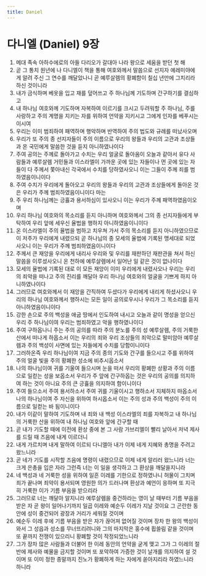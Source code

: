 ```yaml
---
title: Daniel
---
```


# 다니엘 (Daniel) 9장
1. 메대 족속 아하수에로의 아들 다리오가 갈대아 나라 왕으로 세움을 받던 첫 해
1. 곧 그 통치 원년에 나 다니엘이 책을 통해 여호와께서 말씀으로 선지자 예레미야에게 알려 주신 그 연수를 깨달았나니 곧 예루살렘의 황폐함이 칠십 년만에 그치리라 하신 것이니라
1. 내가 금식하며 베옷을 입고 재를 덮어쓰고 주 하나님께 기도하며 간구하기를 결심하고
1. 내 하나님 여호와께 기도하며 자복하여 이르기를 크시고 두려워할 주 하나님, 주를 사랑하고 주의 계명을 지키는 자를 위하여 언약을 지키시고 그에게 인자를 베푸시는 이시여
1. 우리는 이미 범죄하여 패역하며 행악하며 반역하여 주의 법도와 규례를 떠났사오며
1. 우리가 또 주의 종 선지자들이 주의 이름으로 우리의 왕들과 우리의 고관과 조상들과 온 국민에게 말씀한 것을 듣지 아니하였나이다
1. 주여 공의는 주께로 돌아가고 수치는 우리 얼굴로 돌아옴이 오늘과 같아서 유다 사람들과 예루살렘 거민들과 이스라엘이 가까운 곳에 있는 자들이나 먼 곳에 있는 자들이 다 주께서 쫓아내신 각국에서 수치를 당하였사오니 이는 그들이 주께 죄를 범하였음이니이다
1. 주여 수치가 우리에게 돌아오고 우리의 왕들과 우리의 고관과 조상들에게 돌아온 것은 우리가 주께 범죄하였음이니이다 마는
1. 주 우리 하나님께는 긍휼과 용서하심이 있사오니 이는 우리가 주께 패역하였음이오며
1. 우리 하나님 여호와의 목소리를 듣지 아니하며 여호와께서 그의 종 선지자들에게 부탁하여 우리 앞에 세우신 율법을 행하지 아니하였음이니이다
1. 온 이스라엘이 주의 율법을 범하고 치우쳐 가서 주의 목소리를 듣지 아니하였으므로 이 저주가 우리에게 내렸으되 곧 하나님의 종 모세의 율법에 기록된 맹세대로 되었사오니 이는 우리가 주께 범죄하였음이니이다
1. 주께서 큰 재앙을 우리에게 내리사 우리와 및 우리를 재판하던 재판관을 쳐서 하신 말씀을 이루셨사오니 온 천하에 예루살렘에서 일어난 일 같은 것이 없나이다
1. 모세의 율법에 기록된 대로 이 모든 재앙이 이미 우리에게 내렸사오나 우리는 우리의 죄악을 떠나고 주의 진리를 깨달아 우리 하나님 여호와의 얼굴을 기쁘게 하지 아니하였나이다
1. 그러므로 여호와께서 이 재앙을 간직하여 두셨다가 우리에게 내리게 하셨사오니 우리의 하나님 여호와께서 행하시는 모든 일이 공의로우시나 우리가 그 목소리를 듣지 아니하였음이니이다
1. 강한 손으로 주의 백성을 애굽 땅에서 인도하여 내시고 오늘과 같이 명성을 얻으신 우리 주 하나님이여 우리는 범죄하였고 악을 행하였나이다
1. 주여 구하옵나니 주는 주의 공의를 따라 주의 분노를 주의 성 예루살렘, 주의 거룩한 산에서 떠나게 하옵소서 이는 우리의 죄와 우리 조상들의 죄악으로 말미암아 예루살렘과 주의 백성이 사면에 있는 자들에게 수치를 당함이니이다
1. 그러하온즉 우리 하나님이여 지금 주의 종의 기도와 간구를 들으시고 주를 위하여 주의 얼굴 빛을 주의 황폐한 성소에 비추시옵소서
1. 나의 하나님이여 귀를 기울여 들으시며 눈을 떠서 우리의 황폐한 상황과 주의 이름으로 일컫는 성을 보옵소서 우리가 주 앞에 간구하옵는 것은 우리의 공의를 의지하여 하는 것이 아니요 주의 큰 긍휼을 의지하여 함이니이다
1. 주여 들으소서 주여 용서하소서 주여 귀를 기울이시고 행하소서 지체하지 마옵소서 나의 하나님이여 주 자신을 위하여 하시옵소서 이는 주의 성과 주의 백성이 주의 이름으로 일컫는 바 됨이니이다
1. 내가 이같이 말하여 기도하며 내 죄와 내 백성 이스라엘의 죄를 자복하고 내 하나님의 거룩한 산을 위하여 내 하나님 여호와 앞에 간구할 때
1. 곧 내가 기도할 때에 이전에 환상 중에 본 그 사람 가브리엘이 빨리 날아서 저녁 제사를 드릴 때 즈음에 내게 이르더니
1. 내게 가르치며 내게 말하여 이르되 다니엘아 내가 이제 네게 지혜와 총명을 주려고 왔느니라
1. 곧 네가 기도를 시작할 즈음에 명령이 내렸으므로 이제 네게 알리러 왔느니라 너는 크게 은총을 입은 자라 그런즉 너는 이 일을 생각하고 그 환상을 깨달을지니라
1. 네 백성과 네 거룩한 성을 위하여 일흔 이레를 기한으로 정하였나니 허물이 그치며 죄가 끝나며 죄악이 용서되며 영원한 의가 드러나며 환상과 예언이 응하며 또 지극히 거룩한 이가 기름 부음을 받으리라
1. 그러므로 너는 깨달아 알지니라 예루살렘을 중건하라는 영이 날 때부터 기름 부음을 받은 자 곧 왕이 일어나기까지 일곱 이레와 예순두 이레가 지날 것이요 그 곤란한 동안에 성이 중건되어 광장과 거리가 세워질 것이며
1. 예순두 이레 후에 기름 부음을 받은 자가 끊어져 없어질 것이며 장차 한 왕의 백성이 와서 그 성읍과 성소를 무너뜨리려니와 그의 마지막은 홍수에 휩쓸림 같을 것이며 또 끝까지 전쟁이 있으리니 황폐할 것이 작정되었느니라
1. 그가 장차 많은 사람들과 더불어 한 이레 동안의 언약을 굳게 맺고 그가 그 이레의 절반에 제사와 예물을 금지할 것이며 또 포악하여 가증한 것이 날개를 의지하여 설 것이며 또 이미 정한 종말까지 진노가 황폐하게 하는 자에게 쏟아지리라 하였느니라 하니라